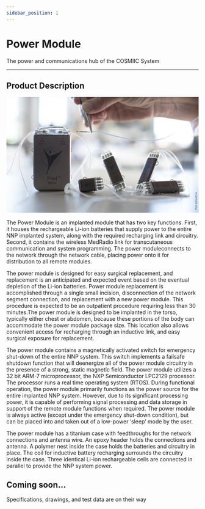 ```yaml
---
sidebar_position: 1
---
```


# Power Module

The power and communications hub of the COSMIIC System

---

## Product Description

![NNP Device](./img/nnp.jpg)

The Power Module is an implanted module that has two key functions. First, it houses the rechargeable Li-ion batteries that supply power to the entire NNP implanted system, along with the required recharging link and circuitry. Second, it contains the wireless MedRadio link for transcutaneous communication and system programming. The power moduleconnects to the network through the network cable, placing power onto it for distribution to all remote modules.

The power module is designed for easy surgical replacement, and replacement is an anticipated and expected event based on the eventual depletion of the Li-ion batteries. Power module replacement is accomplished through a single small incision, disconnection of the network segment connection, and replacement with a new power module. This procedure is expected to be an outpatient procedure requiring less than 30 minutes.The power module is designed to be implanted in the torso, typically either chest or abdomen, because these portions of the body can accommodate the power module package size. This location also allows convenient access for recharging through an inductive link, and easy surgical exposure for replacement.

The power module contains a magnetically activated switch for emergency shut-down of the entire NNP system. This switch implements a failsafe shutdown function that will deenergize all of the power module circuitry in the presence of a strong, static magnetic field. The power module utilizes a 32 bit ARM-7 microprocessor, the NXP Semiconductor LPC2129 processor. The processor runs a real time operating system (RTOS). During functional operation, the power module primarily functions as the power source for the entire implanted NNP system. However, due to its significant processing power, it is capable of performing signal processing and data storage in support of the remote module functions when required. The power module is always active (except under the emergency shut-down condition), but can be placed into and taken out of a low-power ‘sleep’ mode by the user. 

The power module has a titanium case with feedthroughs for the network connections and antenna wire. An epoxy header holds the connections and antenna. A polymer nest inside the case holds the batteries and circuitry in place. The coil for inductive battery recharging surrounds the circuitry inside the case. Three identical Li-ion rechargeable cells are connected in parallel to provide the NNP system power.

## Coming soon...

Specifications, drawings, and test data are on their way

